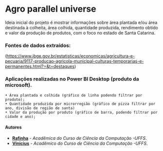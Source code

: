 # Agro parallel universe

Ideia inicial do projeto é mostrar informações sobre área plantada e/ou área destinada à colheita, área colhida, quantidade produzida, rendimento obtido e valor da produção de produtos, com o foco no estado de Santa Catarina.


### Fontes de dados extraídos:
(https://www.ibge.gov.br/estatisticas/economicas/agricultura-e-pecuaria/9117-producao-agricola-municipal-culturas-temporarias-e-permanentes.html?=&t=destaques)


### Aplicações realizadas no Power BI Desktop (produto da microsoft).

    • Área plantada e colhida (gráfico de linha podendo filtrar por produto);
    • Quantidade produzida por microrregião (gráfico de pizza filtrar por ano, divisão de região de santa)
    • Valor da produção por produto (gráfico de barra, podendo filtrar por cidade e ano);
    
#### Autores

- **[Rafinha](https://github.com/rafalup)** - _Acadêmica do Curso de Ciência da Computação -UFFS_. 
- **[Vinicius](https://github.com/vini2reis)** - _Acadêmico do Curso de Ciência da Computação -UFFS_. 
